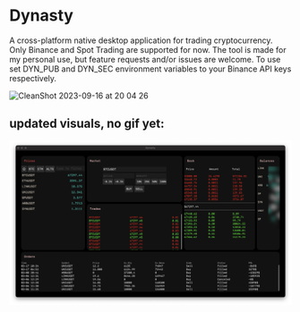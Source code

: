 # Dynasty
A cross-platform native desktop application for trading cryptocurrency. Only Binance and Spot Trading are supported for now. The tool is made for my personal use, but feature requests and/or issues are welcome.
To use set DYN_PUB and DYN_SEC environment variables to your Binance API keys respectively.

![CleanShot 2023-09-16 at 20 04 26](https://github.com/x86y/dynasty/assets/68605763/881a390d-62e2-443e-823e-fd4d8d6db3fc)

## updated visuals, no gif yet:
![CleanShot 2023-09-16 at 20 04 26](assets/new.png)
